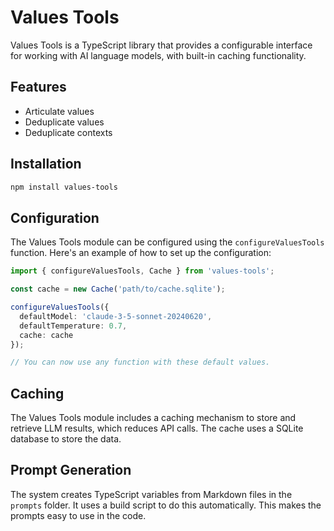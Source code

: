 # Values Tools

Values Tools is a TypeScript library that provides a configurable interface for working with AI language models, with built-in caching functionality.

## Features

- Articulate values
- Deduplicate values
- Deduplicate contexts

## Installation

```bash
npm install values-tools
```

## Configuration

The Values Tools module can be configured using the `configureValuesTools` function. Here's an example of how to set up the configuration:

```typescript
import { configureValuesTools, Cache } from 'values-tools';

const cache = new Cache('path/to/cache.sqlite');

configureValuesTools({
  defaultModel: 'claude-3-5-sonnet-20240620',
  defaultTemperature: 0.7,
  cache: cache
});

// You can now use any function with these default values.
```

## Caching

The Values Tools module includes a caching mechanism to store and retrieve LLM results, which reduces API calls. The cache uses a SQLite database to store the data.

## Prompt Generation

The system creates TypeScript variables from Markdown files in the `prompts` folder. It uses a build script to do this automatically. This makes the prompts easy to use in the code.